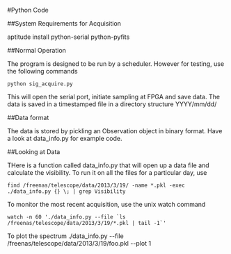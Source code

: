 #Python Code


##System Requirements for Acquisition

  aptitude install python-serial python-pyfits
  
##Normal Operation

The program is designed to be run by a scheduler. However for testing, use the following commands

    python sig_acquire.py

This will open the serial port, initiate sampling at FPGA and save data. The data is saved in a timestamped file in a directory structure YYYY/mm/dd/<timestamp>

##Data format

The data is stored by pickling an Observation object in binary format. Have a look at data_info.py
for example code.

##Looking at Data

THere is a function called data_info.py that will open up a data file and calculate
the visibility. To run it on all the files for a particular day, use

    find /freenas/telescope/data/2013/3/19/ -name *.pkl -exec ./data_info.py {} \; | grep Visibility

To monitor the most recent acquisition, use the unix watch command

    watch -n 60 './data_info.py --file `ls /freenas/telescope/data/2013/3/19/*.pkl | tail -1`' 

To plot the spectrum
    ./data_info.py --file /freenas/telescope/data/2013/3/19/foo.pkl --plot 1
  


